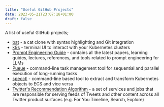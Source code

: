 ```yaml
---
title: "Useful GitHub Projects"
date: 2023-05-21T23:07:18+01:00
draft: false
---
```

A list of useful GitHub projects;
* [bat](https://github.com/sharkdp/bat) - a cat clone with syntax highlighting and Git integration
* [k9s](https://github.com/derailed/k9s) - terminal UI to interact with your Kubernetes clusters
* [Prompt Engineering Guide](https://github.com/dair-ai/Prompt-Engineering-Guide) - contains all the latest papers, learning guides, lectures, references, and tools related to prompt engineering for LLMs
* [Pueue](https://github.com/Nukesor/pueue) - command-line task management tool for sequential and parallel execution of long-running tasks
* [specctl](https://github.com/awslabs/specctl) - command-line based tool to extract and transform Kubernetes objects to ECS and vice versa
* [Twitter's Recommendation Algorithm](https://github.com/twitter/the-algorithm) - a set of services and jobs that are responsible for serving feeds of Tweets and other content across all Twitter product surfaces (e.g. For You Timeline, Search, Explore)
